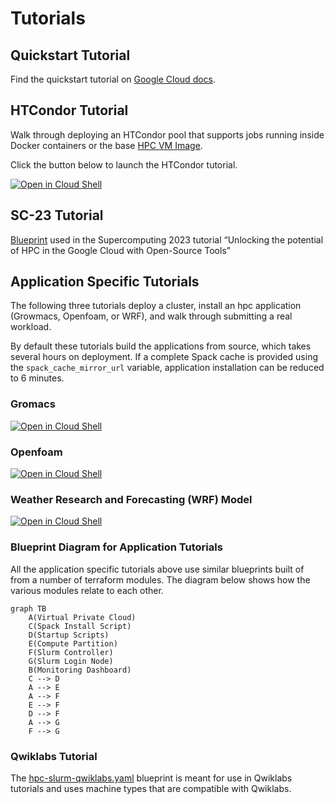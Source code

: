 # Tutorials

## Quickstart Tutorial

Find the quickstart tutorial on
[Google Cloud docs](https://cloud.google.com/hpc-toolkit/docs/quickstarts/slurm-cluster).

## HTCondor Tutorial

Walk through deploying an HTCondor pool that supports jobs running inside Docker
containers or the base [HPC VM Image][hpc-vm-image].

Click the button below to launch the HTCondor tutorial.

[![Open in Cloud Shell](https://gstatic.com/cloudssh/images/open-btn.svg)](https://shell.cloud.google.com/cloudshell/editor?cloudshell_git_repo=https%3A%2F%2Fgithub.com%2FGoogleCloudPlatform%2Fhpc-toolkit&cloudshell_open_in_editor=community%2Fexamples%2Fhtc-htcondor.yaml&cloudshell_tutorial=docs%2Ftutorials%2Fhtcondor.md)

[hpc-vm-image]: https://cloud.google.com/compute/docs/instances/create-hpc-vm

## SC-23 Tutorial

[Blueprint](./sc23-tutorial/hcls-blueprint.yaml) used in the Supercomputing 2023 tutorial “Unlocking the potential of HPC in the Google Cloud with Open-Source Tools”

## Application Specific Tutorials

The following three tutorials deploy a cluster, install an hpc application
(Growmacs, Openfoam, or WRF), and walk through submitting a real workload.

By default these tutorials build the applications from source, which takes
several hours on deployment. If a complete Spack cache is provided using the
`spack_cache_mirror_url` variable, application installation can be reduced to 6
minutes.

### Gromacs

[![Open in Cloud Shell](https://gstatic.com/cloudssh/images/open-btn.svg)](https://shell.cloud.google.com/cloudshell/editor?cloudshell_git_repo=https%3A%2F%2Fgithub.com%2FGoogleCloudPlatform%2Fhpc-toolkit&cloudshell_git_branch=main&cloudshell_open_in_editor=docs%2Ftutorials%2Fgromacs%2Fspack-gromacs.yaml&cloudshell_tutorial=docs%2Ftutorials%2Fgromacs%2Fspack-gromacs.md)

### Openfoam

[![Open in Cloud Shell](https://gstatic.com/cloudssh/images/open-btn.svg)](https://shell.cloud.google.com/cloudshell/editor?cloudshell_git_repo=https%3A%2F%2Fgithub.com%2FGoogleCloudPlatform%2Fhpc-toolkit&cloudshell_git_branch=main&cloudshell_open_in_editor=docs%2Ftutorials%2Fopenfoam%2Fspack-openfoam.yaml&cloudshell_tutorial=docs%2Ftutorials%2Fopenfoam%2Fspack-openfoam.md)

### Weather Research and Forecasting (WRF) Model

[![Open in Cloud Shell](https://gstatic.com/cloudssh/images/open-btn.svg)](https://shell.cloud.google.com/cloudshell/editor?cloudshell_git_repo=https%3A%2F%2Fgithub.com%2FGoogleCloudPlatform%2Fhpc-toolkit&cloudshell_git_branch=main&cloudshell_open_in_editor=docs%2Ftutorials%2Fwrfv3%2Fspack-wrfv3.yaml&cloudshell_tutorial=docs%2Ftutorials%2Fwrfv3%2Fspack-wrfv3.md)

### Blueprint Diagram for Application Tutorials

All the application specific tutorials above use similar blueprints built of
from a number of terraform modules. The diagram below shows how the various
modules relate to each other.

```mermaid
graph TB
    A(Virtual Private Cloud)
    C(Spack Install Script)
    D(Startup Scripts)
    E(Compute Partition)
    F(Slurm Controller)
    G(Slurm Login Node)
    B(Monitoring Dashboard)
    C --> D
    A --> E
    A --> F
    E --> F
    D --> F
    A --> G
    F --> G
```

### Qwiklabs Tutorial

The [hpc-slurm-qwiklabs.yaml](hpc-slurm-qwiklabs.yaml) blueprint is meant for
use in Qwiklabs tutorials and uses machine types that are compatible with
Qwiklabs.
